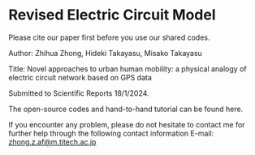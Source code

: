 # Revised Electric Circuit Model

Please cite our paper first before you use our shared codes.

Author: Zhihua Zhong, Hideki Takayasu, Misako Takayasu

Title: Novel approaches to urban human mobility: a physical analogy of electric circuit network based on GPS data

Submitted to Scientific Reports 18/1/2024. 

The open-source codes and hand-to-hand tutorial can be found here.

If you encounter any problem, please do not hesitate to contact me for further help through the following contact information
E-mail: zhong.z.af@m.titech.ac.jp
